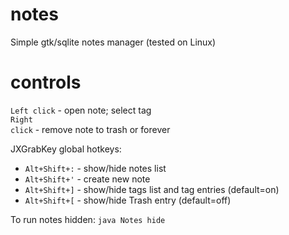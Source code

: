 notes
=====

Simple gtk/sqlite notes manager (tested on Linux)

controls
=====

<code>Left click</code> - open note; select tag<br>
<code>Right click</code> - remove note to trash or forever

JXGrabKey global hotkeys:<br>
- <code>Alt+Shift+:</code> - show/hide notes list<br>
- <code>Alt+Shift+'</code> - create new note<br>
- <code>Alt+Shift+]</code> - show/hide tags list and tag entries (default=on)<br>
- <code>Alt+Shift+[</code> - show/hide Trash entry (default=off)

To run notes hidden: <code>java Notes hide</code>
